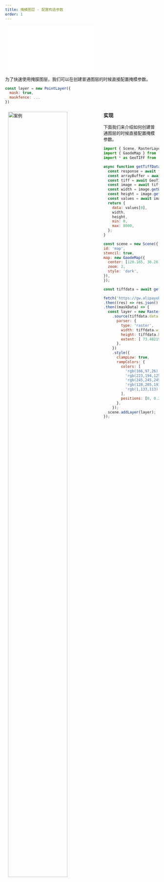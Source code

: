```yaml
---
title: 掩模图层 - 配置构造参数
order: 1
---
```

<embed src="@/docs/common/style.md"></embed>

为了快速使用掩膜图层，我们可以在创建普通图层的时候直接配置掩模参数。

```js
const layer = new PointLayer({
  mask: true,
  maskfence: ...
})
```

<div>
  <div style="width:60%;float:left; margin: 10px;">
    <img  width="80%" alt="案例" src='https://mdn.alipayobjects.com/huamei_qa8qxu/afts/img/A*9MkxQon-WwcAAAAAAAAAAAAADmJ7AQ/original'>
  </div>
</div>

### 实现

下面我们来介绍如何创建普通图层的时候直接配置掩模参数。

```javascript
import { Scene, RasterLayer } from '@antv/l7';
import { GaodeMap } from '@antv/l7-maps';
import * as GeoTIFF from 'geotiff';

async function getTiffData() {
  const response = await fetch('https://gw.alipayobjects.com/os/rmsportal/XKgkjjGaAzRyKupCBiYW.dat');
  const arrayBuffer = await response.arrayBuffer();
  const tiff = await GeoTIFF.fromArrayBuffer(arrayBuffer);
  const image = await tiff.getImage();
  const width = image.getWidth();
  const height = image.getHeight();
  const values = await image.readRasters();
  return {
    data: values[0],
    width,
    height,
    min: 0,
    max: 8000,
  };
}

const scene = new Scene({
id: 'map',
stencil: true,
map: new GaodeMap({
  center: [120.165, 30.26],
  zoom: 2,
  style: 'dark',
}),
});

const tiffdata = await getTiffData();

fetch('https://gw.alipayobjects.com/os/basement_prod/d2e0e930-fd44-4fca-8872-c1037b0fee7b.json')
.then((res) => res.json())
.then((maskData) => {
  const layer = new RasterLayer({ mask: true, maskfence: maskData })
    .source(tiffdata.data, {
      parser: {
        type: 'raster',
        width: tiffdata.width,
        height: tiffdata.height,
        extent: [ 73.482190241, 3.82501784112, 135.106618732, 57.6300459963,],
      },
    })
    .style({
      clampLow: true,
      rampColors: {
        colors: [
          'rgb(166,97,26)',
          'rgb(223,194,125)',
          'rgb(245,245,245)',
          'rgb(128,205,193)',
          'rgb(1,133,113)',
        ],
        positions: [0, 0.25, 0.5, 0.75, 1.0],
      },
    });
  scene.addLayer(layer);
});
```
